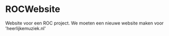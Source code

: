 # ROCWebsite
Website voor een ROC project. We moeten een nieuwe website maken voor 'heerlijkemuziek.nl'
